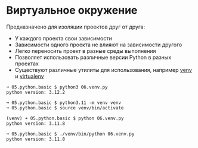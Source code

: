 # Виртуальное окружение

Предназначено для изоляции проектов друг от друга:

- У каждого проекта свои зависимости
- Зависимости одного проекта не влияют на зависимости другого
- Легко переносить проект в разные среды выполнения
- Позволяет использовать различные версии Python в разных проектах
- Существуют различные утилиты для использования, например [venv](https://docs.python.org/3/library/venv.html) и [virtualenv](https://virtualenv.pypa.io/en/latest/)

```shell
➜ 05.python.basic $ python3 06.venv.py
python version: 3.12.2

➜ 05.python.basic $ python3.11 -m venv venv 
➜ 05.python.basic $ source venv/bin/activate

(venv) ➜ 05.python.basic $ python 06.venv.py
python version: 3.11.8

➜ 05.python.basic $ ./venv/bin/python 06.venv.py 
python version: 3.11.8
```
